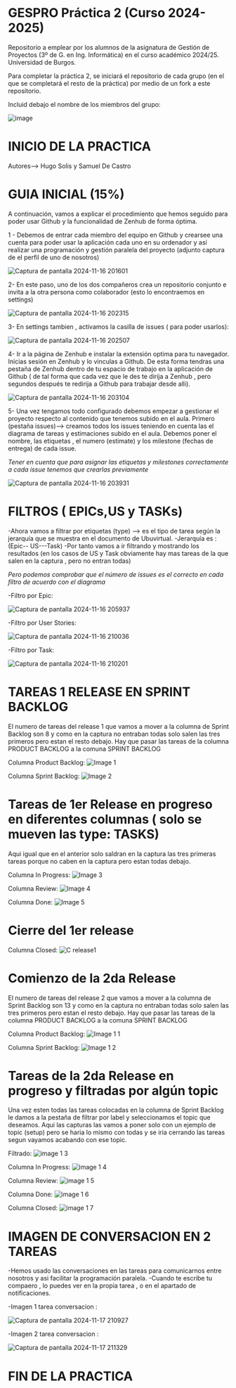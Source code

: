 # GESPRO Práctica 2 (Curso 2024-2025)
Repositorio a emplear por los alumnos de la asignatura de Gestión de Proyectos (3º de G. en Ing. Informática) en el curso académico 2024/25. Universidad de Burgos.

Para completar la práctica 2, se iniciará el repositorio de cada grupo (en el que se completará el resto de la práctica) por medio de un fork a este repositorio.

Incluid debajo el nombre de los miembros del grupo:

![image](https://github.com/user-attachments/assets/be4db69b-090a-4e6f-b5d1-80d4f23ada72)

# INICIO DE LA PRACTICA

Autores--> Hugo Solis y Samuel De Castro

# GUIA INICIAL (15%)

A continuación, vamos a explicar el procedimiento que hemos seguido para poder usar Github y la funcionalidad de Zenhub de forma óptima.

1 - Debemos de entrar cada miembro del equipo en Github y crearsee una cuenta para poder usar la aplicación cada uno en su ordenador y así realizar una programación y gestión paralela           del proyecto (adjunto captura de el perfil de uno de nosotros)

![Captura de pantalla 2024-11-16 201601](https://github.com/user-attachments/assets/d95c2d1d-eb17-47ef-80b4-f9e76bc821cb)


2- En este paso, uno de los dos compañeros crea un repositorio conjunto e invita a la otra persona como colaborador (esto lo encontraemos en settings)


![Captura de pantalla 2024-11-16 202315](https://github.com/user-attachments/assets/aa07ca0b-1a83-4205-84d8-20c939d1a831)


3- En settings tambien , activamos la casilla de issues ( para poder usarlos):

![Captura de pantalla 2024-11-16 202507](https://github.com/user-attachments/assets/da532773-0c7a-471a-b58a-9d73ac5e66d6)


4- Ir a la página de Zenhub e instalar la extensión optima para tu navegador. 
Inicias sesión en Zenhub y lo vinculas a Github.
De esta forma tendras una pestaña de Zenhub dentro de tu espacio de trabajo en la aplicación de Github ( de tal forma que cada vez que le des te dirija a Zenhub , pero segundos después
te redirija a Github para trabajar desde alli).


![Captura de pantalla 2024-11-16 203104](https://github.com/user-attachments/assets/b0d1ce69-2574-4443-b8ec-d0a8e54de90c)


5- Una vez tengamos todo configurado debemos empezar a gestionar el proyecto respecto al contenido que tenemos subido en el aula.
Primero (pestaña issues)--> creamos todos los issues teniendo en cuenta las el diagrama de tareas y estimaciones subido en el aula. Debemos poner el nombre, las etiquetas , el numero (estimate) y los milestone (fechas de entrega) de cada issue.

*Tener en cuenta que para asignar las etiquetas y milestones correctamente a cada issue tenemos que crearlas previamente*

![Captura de pantalla 2024-11-16 203931](https://github.com/user-attachments/assets/486cd087-904a-46bb-a537-f58d2e6408eb)


# FILTROS ( EPICs,US y TASKs)

-Ahora vamos a filtrar por etiquetas (type) --> es el tipo de tarea según la jerarquía que se muestra en el documento de Ubuvirtual. 
-Jerarquía es : (Epic-- US---Task)
-Por tanto vamos a ir filtrando y mostrando los resultados (en los casos de US y Task obviamente hay mas tareas de la que salen en la captura , pero no entran todas)

*Pero podemos comprobar que el número de issues es el correcto en cada filtro de acuerdo con el diagrama*

-Filtro por Epic:

![Captura de pantalla 2024-11-16 205937](https://github.com/user-attachments/assets/bc56cc60-df2e-4615-9650-8d2f85e77f8e)

-Filtro por User Stories: 

![Captura de pantalla 2024-11-16 210036](https://github.com/user-attachments/assets/915668b5-276c-4920-9517-ba5b6fa7909b)

-Filtro por Task: 

![Captura de pantalla 2024-11-16 210201](https://github.com/user-attachments/assets/15eb6995-5e65-4ac4-b9d8-99552d9b97c6)


# TAREAS 1 RELEASE EN SPRINT BACKLOG

El numero de tareas del release 1 que vamos a mover a la columna de Sprint Backlog son 8 y como en la captura no entraban todas solo salen las tres primeros pero estan el resto debajo.
Hay que pasar las tareas de la columna PRODUCT BACKLOG a la comuna SPRINT BACKLOG

Columna Product Backlog:
![Image 1](https://github.com/user-attachments/assets/26e2dd24-cf12-40c2-88e4-9629cf05baa3)

Columna Sprint Backlog:
![Image 2](https://github.com/user-attachments/assets/7b9d80d3-e183-45a5-8dc0-695d5d39462d)


# Tareas de 1er Release en progreso en diferentes columnas ( solo se mueven las type: TASKS) 

Aqui igual que en el anterior solo saldran en la captura las tres primeras tareas porque no caben en la captura pero estan todas debajo.

Columna In Progress:
![Image 3](https://github.com/user-attachments/assets/8019158a-d7ed-4c62-8a37-ff1d0837a926)

Columna Review:
![Image 4](https://github.com/user-attachments/assets/2f55794d-4c3e-4bd0-96a5-f45ad3c6ae87)

Columna Done:
![Image 5](https://github.com/user-attachments/assets/b597ee79-b8df-475a-9e51-96f0ba7e9172)

# Cierre del 1er release

Columna Closed:
![C release1](https://github.com/user-attachments/assets/bdad830b-5872-412c-8197-7824f8deba3d)

# Comienzo de la 2da Release

El numero de tareas del release 2 que vamos a mover a la columna de Sprint Backlog son 13 y como en la captura no entraban todas solo salen las tres primeros pero estan el resto debajo.
Hay que pasar las tareas de la columna PRODUCT BACKLOG a la comuna SPRINT BACKLOG

Columna Product Backlog:
![Image 1 1](https://github.com/user-attachments/assets/6b11bf5f-d09b-4067-b17b-361b63cf58ef)


Columna Sprint Backlog:
![Image 1 2](https://github.com/user-attachments/assets/6fdfca86-6e7a-4bc5-99e1-fe60ed82e2a6)

# Tareas de la 2da Release en progreso y filtradas por algún topic
Una vez esten todas las tareas colocadas en la columna de Sprint Backlog le damos a la pestaña de filtrar por label y seleccionamos el topic que deseamos.
Aqui las capturas las vamos a poner solo con un ejemplo de topic (setup) pero se haria lo mismo con todas y se iria cerrando las tareas segun vayamos acabando con ese topic.

Filtrado:
![image 1 3](https://github.com/user-attachments/assets/5f22245f-6f34-40ea-b7d4-5bf744724f0c)

Columna In Progress:
![image 1 4](https://github.com/user-attachments/assets/83be35ab-29c7-4557-abce-5d99d59d9366)

Columna Review:
![image 1 5](https://github.com/user-attachments/assets/f6ea6bfd-53af-4212-adb8-5dc3a3367d56)

Columna Done:
![image 1 6](https://github.com/user-attachments/assets/ce7255ec-bd85-4a52-90ce-cb0dd6cf09af)

Columna Closed:
![image 1 7](https://github.com/user-attachments/assets/eeb51b96-b7f7-4540-b54e-eba0d92f4bf1)


# IMAGEN DE CONVERSACION EN 2 TAREAS

-Hemos usado las conversaciones en las tareas para comunicarnos entre nosotros y asi facilitar la programación paralela.
-Cuando te escribe tu compaero , lo puedes ver en la propia tarea , o en el apartado de notificaciones.

-Imagen 1 tarea conversacion : 

![Captura de pantalla 2024-11-17 210927](https://github.com/user-attachments/assets/b3dc8a2b-3bce-4fe9-9755-723b6f698701)


-Imagen 2 tarea conversacion : 

![Captura de pantalla 2024-11-17 211329](https://github.com/user-attachments/assets/cd935893-fe22-42a6-ad32-8498c13ffa46)




# FIN DE LA PRACTICA















